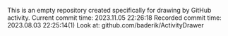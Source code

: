 This is an empty repository created specifically for drawing by GitHub activity.
Current commit time: 2023.11.05 22:26:18
Recorded commit time: 2023.08.03 22:25:14(1)
Look at: github.com/baderik/ActivityDrawer
